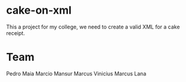 # cake-on-xml

This a project for my college, we need to create a valid XML for a cake receipt.

# Team

Pedro Maia
Marcio Mansur
Marcus Vinicius
Marcus Lana
